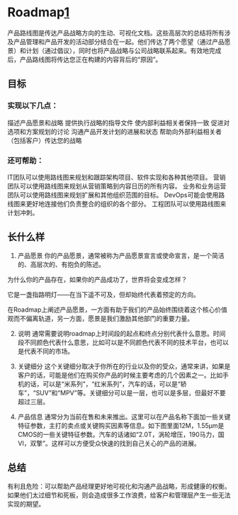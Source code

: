 # Roadmap[1]

产品路线图是传达产品战略方向的生动、可视化文档。这些高层次的总结将所有涉及产品管理和产品开发的活动部分结合在一起。他们传达了两个愿望（通过产品愿景）和计划（通过倡议），同时也将产品战略与公司战略联系起来。有效地完成后，产品路线图将传达您正在构建的内容背后的“原因”。

## 目标

### 实现以下几点：

描述产品愿景和战略
提供执行战略的指导文件
使内部利益相关者保持一致
促进对选项和方案规划的讨论
沟通产品开发计划的进展和状态
帮助向外部利益相关者（包括客户）传达您的战略

### 还可帮助：

IT团队可以使用路线图来规划和跟踪架构项目、软件实现和各种其他项目。
营销团队可以使用路线图来规划从营销策略到内容日历的所有内容。
业务和业务运营团队可以使用路线图来规划扩展和其他组织范围的目标。
DevOps可能会使用路线图来更好地连接他们负责整合的组织的各个部分。
工程团队可以使用路线图来计划冲刺。

## 长什么样

1. 产品愿景
你的产品愿景，通常被称为产品愿景宣言或使命宣言，是一个简洁的、高层次的、有抱负的陈述。

为什么你的产品存在，如果你的产品成功了，世界将会变成怎样？

它是一盏指路明灯——在当下遥不可及，但却始终代表着预定的方向。

在Roadmap上阐述产品愿景，一方面有助于我们的产品始终围绕着这个核心价值观而不偏离轨道，另一方面，愿景是我们激励其他部门的重要力量。

2. 说明
通常需要说明roadmap上时间段的起点和终点分别代表什么意思。时间段不同颜色代表什么意思，比如可以是不同颜色代表不同的技术平台，也可以是代表不同的市场。

3. 关键细分
这个关键细分取决于你所在的行业以及你的受众，通常来讲，如果是客户的话，可能是他们在购买你产品的时候主要考虑的几个因素之一。比如手机的话，可以是“米系列”，“红米系列”，汽车的话，可以是“轿车”，“SUV”和“MPV”等。关键细分可以是一层，也可以是多层，但最好不要超过三层。

4. 产品信息
通常分为当前在售和未来推出。这里可以在产品名称下面加一些关键特征参数，主打的卖点或关键购买因素等信息。如下图里面12M，1.55μm是CMOS的一些关键特征参数。汽车的话诸如“2.0T，涡轮增压，190马力，国VI，双擎”。这样可以方便受众快速的找到自己关心的产品的进展。

## 总结

有利且危险：可以帮助产品经理更好地可视化和沟通产品战略，形成健康的权衡。如果他们太过细节和死板，则会造成很多工作浪费，给客户和管理层产生一些无法实现的期望。


[1]: http://www.woshipm.com/pd/3591815.html
